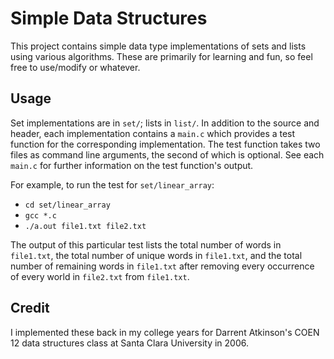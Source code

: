 # Simple Data Structures

This project contains simple data type implementations of sets and lists using various algorithms. These are primarily for learning and fun, so feel free to use/modify or whatever.

## Usage

Set implementations are in `set/`; lists in `list/`. In addition to the source and header, each implementation contains a `main.c` which provides a test function for the corresponding implementation. The test function takes two files as command line arguments, the second of which is optional. See each `main.c` for further information on the test function's output.

For example, to run the test for `set/linear_array`:

- `cd set/linear_array`
- `gcc *.c`
- `./a.out file1.txt file2.txt`

The output of this particular test lists the total number of words in `file1.txt`, the total number of unique words in `file1.txt`, and the total number of remaining words in `file1.txt` after removing every occurrence of every world in `file2.txt` from `file1.txt`.

## Credit

I implemented these back in my college years for Darrent Atkinson's COEN 12 data structures class at Santa Clara University in 2006.
